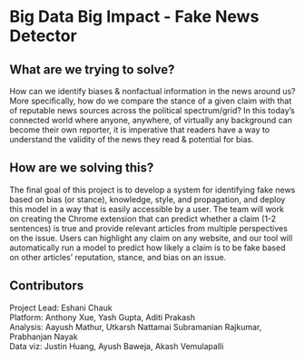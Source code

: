# Big Data Big Impact - Fake News Detector 

## What are we trying to solve?
How can we identify biases & nonfactual information in the news around us? More specifically, how do we compare the stance of a given claim with that of reputable news sources across the political spectrum/grid?
In this today’s connected world where anyone, anywhere, of virtually any background can become their own reporter, it is imperative that readers have a way to understand the validity of the news they read & potential for bias.

## How are we solving this? 
The final goal of this project is to develop a system for identifying fake news based on bias (or stance), knowledge, style, and propagation, and deploy this model in a way that is easily accessible by a user. 
The team will work on creating the Chrome extension that can predict whether a claim (1-2 sentences) is true and provide relevant articles from multiple perspectives on the issue. Users can highlight any claim on any website, and our tool will automatically run a model to predict how likely a claim is to be fake based on other articles’ reputation, stance, and bias on an issue. 

## Contributors 
Project Lead: Eshani Chauk\
Platform: Anthony Xue, Yash Gupta, Aditi Prakash\
Analysis: Aayush Mathur, Utkarsh Nattamai Subramanian Rajkumar, Prabhanjan Nayak\
Data viz: Justin Huang, Ayush Baweja, Akash Vemulapalli
